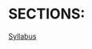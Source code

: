 # SECTIONS:

[Syllabus](https://github.com/jlursenbach/CSUF-CPSC-223P-PYTHON-BASICS--NOTES/blob/main/data/CPSC%20223P%20PT1-3.pdf)


